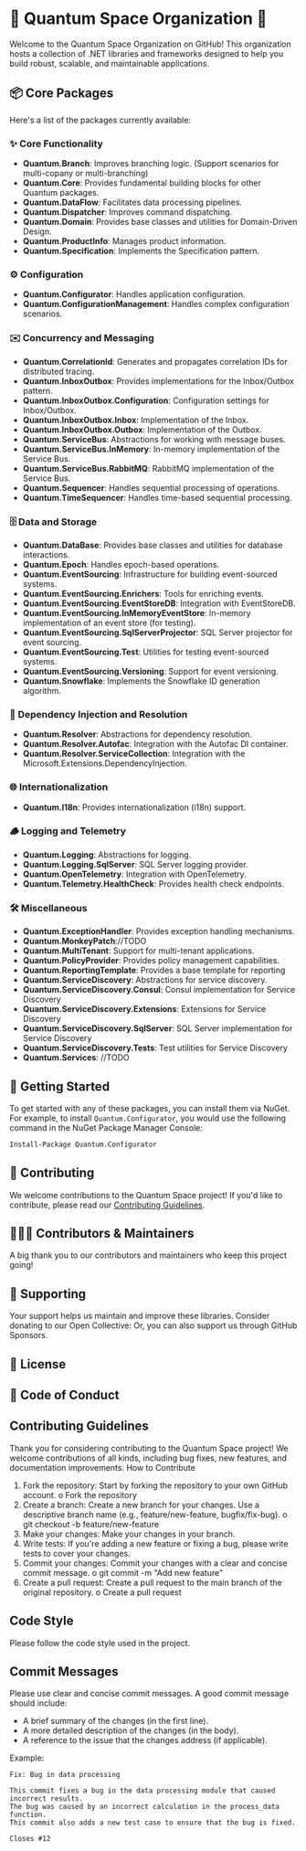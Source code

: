 # 🚀 Quantum Space Organization 🌌

Welcome to the Quantum Space Organization on GitHub! This organization hosts a collection of .NET libraries and frameworks designed to help you build robust, scalable, and maintainable applications.

## 📦 Core Packages

Here's a list of the packages currently available:

### ✨ Core Functionality

* **Quantum.Branch**: Improves branching logic. (Support scenarios for multi-copany or multi-branching)
* **Quantum.Core**: Provides fundamental building blocks for other Quantum packages.
* **Quantum.DataFlow**: Facilitates data processing pipelines.
* **Quantum.Dispatcher**: Improves command dispatching.
* **Quantum.Domain**: Provides base classes and utilities for Domain-Driven Design.
* **Quantum.ProductInfo**: Manages product information.
* **Quantum.Specification**: Implements the Specification pattern.

### ⚙️ Configuration

* **Quantum.Configurator**: Handles application configuration.
* **Quantum.ConfigurationManagement**: Handles complex configuration scenarios.

### ✉️ Concurrency and Messaging

* **Quantum.CorrelationId**: Generates and propagates correlation IDs for distributed tracing.
* **Quantum.InboxOutbox**: Provides implementations for the Inbox/Outbox pattern.
* **Quantum.InboxOutbox.Configuration**: Configuration settings for Inbox/Outbox.
* **Quantum.InboxOutbox.Inbox**: Implementation of the Inbox.
* **Quantum.InboxOutbox.Outbox**: Implementation of the Outbox.
* **Quantum.ServiceBus**: Abstractions for working with message buses.
* **Quantum.ServiceBus.InMemory**: In-memory implementation of the Service Bus.
* **Quantum.ServiceBus.RabbitMQ**: RabbitMQ implementation of the Service Bus.
* **Quantum.Sequencer**: Handles sequential processing of operations.
* **Quantum.TimeSequencer**: Handles time-based sequential processing.

### 🗄️ Data and Storage

* **Quantum.DataBase**: Provides base classes and utilities for database interactions.
* **Quantum.Epoch**: Handles epoch-based operations.
* **Quantum.EventSourcing**: Infrastructure for building event-sourced systems.
* **Quantum.EventSourcing.Enrichers**: Tools for enriching events.
* **Quantum.EventSourcing.EventStoreDB**: Integration with EventStoreDB.
* **Quantum.EventSourcing.InMemoryEventStore**: In-memory implementation of an event store (for testing).
* **Quantum.EventSourcing.SqlServerProjector**: SQL Server projector for event sourcing.
* **Quantum.EventSourcing.Test**: Utilities for testing event-sourced systems.
* **Quantum.EventSourcing.Versioning**: Support for event versioning.
* **Quantum.Snowflake**: Implements the Snowflake ID generation algorithm.

### 💉 Dependency Injection and Resolution

* **Quantum.Resolver**: Abstractions for dependency resolution.
* **Quantum.Resolver.Autofac**: Integration with the Autofac DI container.
* **Quantum.Resolver.ServiceCollection**: Integration with the Microsoft.Extensions.DependencyInjection.

### 🌐 Internationalization

* **Quantum.I18n**: Provides internationalization (i18n) support.

### 🪵 Logging and Telemetry

* **Quantum.Logging**: Abstractions for logging.
* **Quantum.Logging.SqlServer**: SQL Server logging provider.
* **Quantum.OpenTelemetry**: Integration with OpenTelemetry.
* **Quantum.Telemetry.HealthCheck**: Provides health check endpoints.

### 🛠️ Miscellaneous

* **Quantum.ExceptionHandler**: Provides exception handling mechanisms.
* **Quantum.MonkeyPatch**://TODO
* **Quantum.MultiTenant**: Support for multi-tenant applications.
* **Quantum.PolicyProvider**: Provides policy management capabilities.
* **Quantum.ReportingTemplate**: Provides a base template for reporting
* **Quantum.ServiceDiscovery**: Abstractions for service discovery.
* **Quantum.ServiceDiscovery.Consul**: Consul implementation for Service Discovery
* **Quantum.ServiceDiscovery.Extensions**: Extensions for Service Discovery
* **Quantum.ServiceDiscovery.SqlServer**: SQL Server implementation for Service Discovery
* **Quantum.ServiceDiscovery.Tests**: Test utilities for Service Discovery
* **Quantum.Services**: //TODO

## 🚀 Getting Started

To get started with any of these packages, you can install them via NuGet. For example, to install `Quantum.Configurator`, you would use the following command in the NuGet Package Manager Console:

```bash
Install-Package Quantum.Configurator
```

## 🤝 Contributing
We welcome contributions to the Quantum Space project! If you'd like to contribute, please read our [Contributing Guidelines](Contributing.md).

## 🧑‍🤝‍🧑 Contributors & Maintainers
A big thank you to our contributors and maintainers who keep this project going! 

## 💖 Supporting
Your support helps us maintain and improve these libraries. Consider donating to our Open Collective: 
Or, you can also support us through GitHub Sponsors.
##  📄 License


## 💬 Code of Conduct

## Contributing Guidelines
Thank you for considering contributing to the Quantum Space project! We welcome contributions of all kinds, including bug fixes, new features, and documentation improvements.
How to Contribute
1.	Fork the repository: Start by forking the repository to your own GitHub account.
o	Fork the repository
2.	Create a branch: Create a new branch for your changes. Use a descriptive branch name (e.g., feature/new-feature, bugfix/fix-bug).
o	git checkout -b feature/new-feature
3.	Make your changes: Make your changes in your branch.
4.	Write tests: If you're adding a new feature or fixing a bug, please write tests to cover your changes.
5.	Commit your changes: Commit your changes with a clear and concise commit message.
o	git commit -m "Add new feature"
6.	Create a pull request: Create a pull request to the main branch of the original repository.
o	Create a pull request
## Code Style
Please follow the code style used in the project.
##  Commit Messages
Please use clear and concise commit messages. A good commit message should include:
  *	A brief summary of the changes (in the first line).
  *	A more detailed description of the changes (in the body).
  *	A reference to the issue that the changes address (if applicable).
    
Example:
```
Fix: Bug in data processing

This commit fixes a bug in the data processing module that caused incorrect results.
The bug was caused by an incorrect calculation in the process_data function.
This commit also adds a new test case to ensure that the bug is fixed.

Closes #12
```

